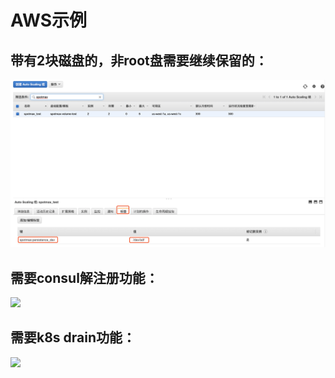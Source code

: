 # AWS示例

## 带有2块磁盘的，非root盘需要继续保留的：

![](../../.gitbook/assets/image%20%2887%29.png)

## 需要consul解注册功能：

![](http://confluence.mobvista.com/download/attachments/35016857/image2020-4-8_18-9-10.png?version=1&modificationDate=1586340551354&api=v2)

## 需要k8s drain功能：



![](http://confluence.mobvista.com/download/attachments/35016857/image2020-4-8_18-14-57.png?version=1&modificationDate=1586340899822&api=v2)

